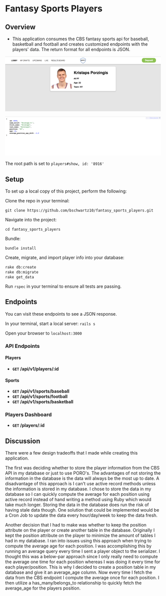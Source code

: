 
# Fantasy Sports Players

## Overview

* This application consumes the CBS fantasy sports api for baseball, basketball and football and creates customized endpoints with the players' data. The return format for all endpoints is JSON.

![Alt text](./app/assets/images/home.png?raw=true "Entrance")

![Alt text](./app/assets/images/kp.png?raw=true "Entrance")

The root path is set to ```players#show, id: '8916'```

## Setup

To set up a local copy of this project, perform the following:

Clone the repo in your terminal:
```
git clone https://github.com/bschwartz10/fantasy_sports_players.git
```

Navigate into the project:
```
cd fantasy_sports_players
```
Bundle:
```
bundle install
```

Create, migrate, and import player info into your database:
```
rake db:create
rake db:migrate
rake get_data
```

Run `rspec` in your terminal to ensure all tests are passing.

## Endpoints
You can visit these endpoints to see a JSON response.

In your terminal, start a local server: `rails s`

Open your browser to `localhost:3000`

### API Endpoints

#### Players
- **<code>GET</code> /api/v1/players/:id**

#### Sports
- **<code>GET</code> /api/v1/sports/baseball**
- **<code>GET</code> /api/v1/sports/football**
- **<code>GET</code> /api/v1/sports/basketball**

### Players Dashboard
- **<code>GET</code> /players/:id**

## Discussion
There were a few design tradeoffs that I made while creating this application.

The first was deciding whether to store the player information from the CBS API in my database or just to use PORO's. The advantages of not storing the information in the database is the data will always be the most up to date. A disadvantage of this approach is I can't use active record methods unless the information is stored in my database. I chose to store the data in my database so I can quickly compute the average for each position using active record instead of hand writing a method using Ruby which would take much longer. Storing the data in the database does run the risk of having stale data though. One solution that could be implemented would be a Cron Job to update the data every hour/day/week to keep the data fresh.

Another decision that I had to make was whether to keep the position attribute on the player or create another table in the database. Originally I kept the position attribute on the player to minimize the amount of tables I had in my database. I ran into issues using this approach when trying to compute the average age for each position. I was accomplishing this by running an average query every time I sent a player object to the serializer. I thought this was a below-par approach since I only really need to compute the average one time for each position whereas I was doing it every time for each player/position. This is why I decided to create a position table in my database and give it an average_age column. Now every time I fetch the data from the CBS endpoint I compute the average once for each position. I then utilize a has_many/belongs_to relationship to quickly fetch the average_age for the players position.

